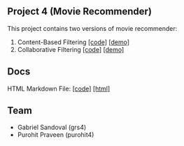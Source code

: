 ## Project 4 (Movie Recommender)

This project contains two versions of movie recommender:
1. Content-Based Filtering [\[code\]](https://github.com/GabrielSandoval/cs598-project-4/tree/master/content_based_filtering) [\[demo\]](https://grs4.shinyapps.io/content_based_filtering)
2. Collaborative Filtering [\[code\]](https://github.com/GabrielSandoval/cs598-project-4/tree/master/collaborative_filtering) [\[demo\]](https://grs4.shinyapps.io/collaborative_filtering)


## Docs

HTML Markdown File: [\[code\]](https://github.com/GabrielSandoval/cs598-project-4/tree/master/docs/docs/System-I-II.Rmd) [\[html\]](https://github.com/GabrielSandoval/cs598-project-4/tree/master/docs/docs/System-I-II.html)

## Team
- Gabriel Sandoval (grs4)
- Purohit Praveen (purohit4)
